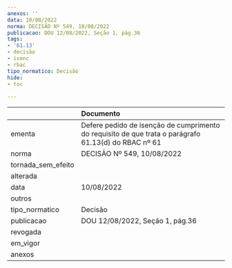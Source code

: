 ```yaml
---
anexos: ''
data: 10/08/2022
norma: DECISÃO Nº 549, 10/08/2022
publicacao: DOU 12/08/2022, Seção 1, pág.36
tags:
- '61.13'
- decisão
- isenc
- rbac
tipo_normatico: Decisão
hide: 
- toc 
 
---
```


|                    | Documento                                                                                             |
|:-------------------|:------------------------------------------------------------------------------------------------------|
| ementa             | Defere pedido de isenção de cumprimento do requisito de que trata o parágrafo  61.13(d) do RBAC nº 61 |
| norma              | DECISÃO Nº 549, 10/08/2022                                                                            |
| tornada_sem_efeito |                                                                                                       |
| alterada           |                                                                                                       |
| data               | 10/08/2022                                                                                            |
| outros             |                                                                                                       |
| tipo_normatico     | Decisão                                                                                               |
| publicacao         | DOU 12/08/2022, Seção 1, pág.36                                                                       |
| revogada           |                                                                                                       |
| em_vigor           |                                                                                                       |
| anexos             |                                                                                                       |